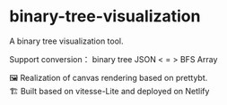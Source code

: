 # binary-tree-visualization

 A binary tree visualization tool.
 
 Support conversion：
 binary tree JSON  < = > BFS Array
 
 
🖼️ Realization of canvas rendering based on prettybt.
<br/>
🏗️ Built based on vitesse-Lite and deployed on Netlify
